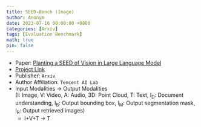 ```yaml
---
title: SEED-Bench (Image)
author: Anonym
date: 2023-07-16 00:00:00 +0800
categories: [Arxiv]
tags: [Evaluation Benchmark]
math: true
pin: false
---
```


- Paper: [Planting a SEED of Vision in Large Language Model](https://arxiv.org/abs/2307.08041)
- [Project Link](https://github.com/AILab-CVC/SEED)
- Publisher: `Arxiv`
- Author Affiliation: `Tencent AI Lab`
- Input Modalities $\rightarrow$ Output Modalities <br />(I: Image, V: Video, A: Audio, 3D: Point Cloud, T: Text, I<sub>D</sub>: Document understanding, I<sub>B</sub>: Output bounding box, I<sub>M</sub>: Output segmentation mask, I<sub>R</sub>: Output retrieved images)
  + I+V+T $\rightarrow$ T
